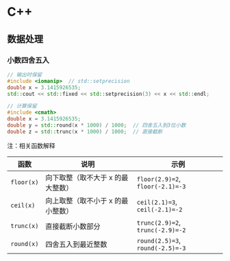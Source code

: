 # C++

## 数据处理

### 小数四舍五入

```cpp
// 输出时保留
#include <iomanip>  // std::setprecision
double x = 3.1415926535;
std::cout << std::fixed << std::setprecision(3) << x << std::endl;

// 计算保留
#include <cmath>
double x = 3.1415926535;
double y = std::round(x * 1000) / 1000;  // 四舍五入到3位小数
double z = std::trunc(x * 1000) / 1000;  // 直接截断
```

注：相关函数解释

| 函数         | 说明                 | 示例                               |
| ---------- | ------------------ | -------------------------------- |
| `floor(x)` | 向下取整（取不大于 x 的最大整数） | `floor(2.9)=2`, `floor(-2.1)=-3` |
| `ceil(x)`  | 向上取整（取不小于 x 的最小整数） | `ceil(2.1)=3`, `ceil(-2.1)=-2`   |
| `trunc(x)` | 直接截断小数部分           | `trunc(2.9)=2`, `trunc(-2.9)=-2` |
| `round(x)` | 四舍五入到最近整数          | `round(2.5)=3`, `round(-2.5)=-3` |


